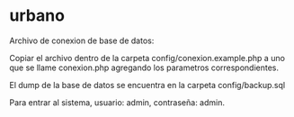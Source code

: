 # urbano


Archivo de conexion de base de datos:

Copiar el archivo dentro de la carpeta config/conexion.example.php a uno que se llame conexion.php agregando los parametros correspondientes.

El dump de la base de datos se encuentra en la carpeta config/backup.sql

Para entrar al sistema, usuario: admin, contraseña: admin.

